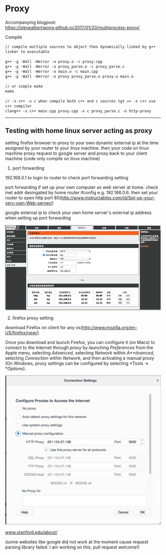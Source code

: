 # Proxy

Accompanying blogpost: https://stevealbertwong.github.io/2017/01/20/multiprocess-proxy/

Compile
```
// compile multiple sources to object then dynamically linked by g++ linker to executable

g++ -g -Wall -Werror -o proxy.o -c proxy.cpp
g++ -g -Wall -Werror -o proxy_parse.o -c proxy_parse.c
g++ -g -Wall -Werror -o main.o -c main.cpp
g++ -g -Wall -Werror -o proxy proxy_parse.o proxy.o main.o

// or simple make
make

// -x c++ -x c when compile both c++ and c sources tgt => -x c++ use c++ compiler 
clang++ -x c++ main.cpp proxy.cpp -x c proxy_parse.c -o http-proxy
```

---

## Testing with home linux server acting as proxy 

setting firefox browser to proxy to your own dynamic external ip at the time assigned by your router to your linux machine. then your code on linux machine proxy request to google server and proxy back to your client machine
(code only compile on linux machine)

1. port forwarding

192.168.0.1 to login to router to check port forwarding setting

port forwarding if set up your own computer as web server at home. check inet addr desingated by home router ifconfig e.g. 192.168.0.6. then set your router to open http port 80(http://www.instructables.com/id/Set-up-your-very-own-Web-server/)

google external ip to check your own home server's external ip address when setting up port forwarding

![alt text](https://raw.githubusercontent.com/stevealbertwong/stevealbertwong.github.io/master/assets/miscellaneous/router_port_forwarding.png)

2. firefox proxy setting

download Firefox on client for any os(http://www.mozilla.org/en-US/firefox/new/)
 
 Once you download and launch Firefox, you can configure it (on Macs) to connect to the Internet through *proxy* by launching *Preferences* from the Apple menu, selecting *Advanced*, selecting *Network* within *A**dvanced*, selecting *Connection* within *Network*, and then activating a manual proxy (On Windows, proxy settings can be configured by selecting *Tools → **Options*).

![alt text](https://raw.githubusercontent.com/stevealbertwong/stevealbertwong.github.io/master/assets/miscellaneous/configure_firefox_proxy.png)

www.stanford.edu/about/

(some websites like google did not work at the moment cause request parsing library failed. I am working on this, pull request welcome!)


